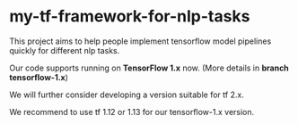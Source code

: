 # my-tf-framework-for-nlp-tasks
This project aims to help people implement tensorflow model pipelines quickly for different nlp tasks.

Our code supports running on **TensorFlow 1.x** now. (More details in **branch tensorflow-1.x**)

We will further consider developing a version suitable for tf 2.x.

We recommend to use tf 1.12 or 1.13 for our tensorflow-1.x version.
